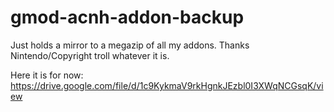 # gmod-acnh-addon-backup
Just holds a mirror to a megazip of all my addons. Thanks Nintendo/Copyright troll whatever it is.

Here it is for now:
https://drive.google.com/file/d/1c9KykmaV9rkHgnkJEzbl0I3XWqNCGsqK/view
